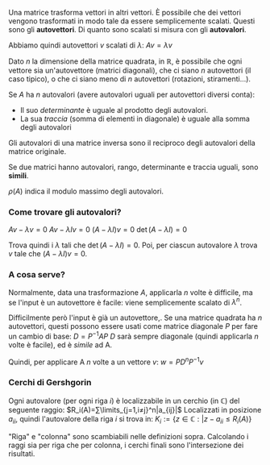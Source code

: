 Una matrice trasforma vettori in altri vettori. È possibile che dei vettori vengono trasformati in modo tale da essere semplicemente scalati. Questi sono gli **autovettori**.
Di quanto sono scalati si misura con gli **autovalori**.

Abbiamo quindi autovettori $v$ scalati di $λ$:
$Av=λv$

Dato $n$ la dimensione della matrice quadrata, in $ℝ$, è possibile che ogni vettore sia un'autovettore (matrici diagonali), che ci siano $n$ autovettori (il caso tipico), o che ci siano meno di $n$ autovettori (rotazioni, stiramenti...).

Se $A$ ha $n$ autovalori (avere autovalori uguali per autovettori diversi conta):
- Il suo *determinante* è uguale al prodotto degli autovalori.
- La sua *traccia* (somma di elementi in diagonale) è uguale alla somma degli autovalori

Gli autovalori di una matrice inversa sono il reciproco degli autovalori della matrice originale.

Se due matrici hanno autovalori, rango, determinante e traccia uguali, sono **simili**.

$ρ(A)$ indica il modulo massimo degli autovalori.

### Come trovare gli autovalori?

$Av-λv=0$
$Av-λIv=0$
$(A-λI)v=0$
$\det(A-λI)=0$

Trova quindi i $λ$ tali che $\det(A-λI)=0$.
Poi, per ciascun autovalore $λ$ trova $v$ tale che $(A-λI)v=0$.

### A cosa serve?

Normalmente, data una trasformazione $A$, applicarla $n$ volte è difficile, ma se l'input è un autovettore è facile: viene semplicemente scalato di $λ^n$.

Difficilmente però l'input è già un autovettore,.
Se una matrice quadrata ha $n$ autovettori, questi possono essere usati come matrice diagonale $P$ per fare un cambio di base:
$D=P^{-1}AP$
$D$ sarà sempre diagonale (quindi applicarla $n$ volte è facile), ed è *simile* ad A.

Quindi, per applicare A $n$ volte a un vettore $v$:
$w=PD^nP^{-1}v$

### Cerchi di Gershgorin

Ogni autovalore (per ogni riga $i$) è localizzabile in un cerchio (in ℂ) del seguente raggio:
$R_i(A)=∑\limits_{j=1,i≠j}^n|a_{ij}|$
Localizzati in posizione $a_{ii}$, quindi l'autovalore della riga $i$ si trova in:
$K_i:=\{z∈ℂ:|z-a_{ii}≤R_i(A)\}$

"Riga" e "colonna" sono scambiabili nelle definizioni sopra. Calcolando i raggi sia per riga che per colonna, i cerchi finali sono l'intersezione dei risultati.